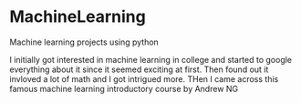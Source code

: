 # MachineLearning
Machine learning projects using python

I initially got interested in machine learning in college and started to google everything about it since it seemed exciting at first. Then found out it invloved a lot of math and I got intrigued more. THen I came across this famous machine learning introductory course by Andrew NG
